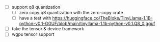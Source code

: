 - [ ] support q8 quantization
  - [ ] zero copy q8 quantization with the zero-copy crate
  - [ ] have a test with https://huggingface.co/TheBloke/TinyLlama-1.1B-python-v0.1-GGUF/blob/main/tinyllama-1.1b-python-v0.1.Q8_0.gguf
- [ ] take the tensor & device framework
- [ ] wgpu tensor support